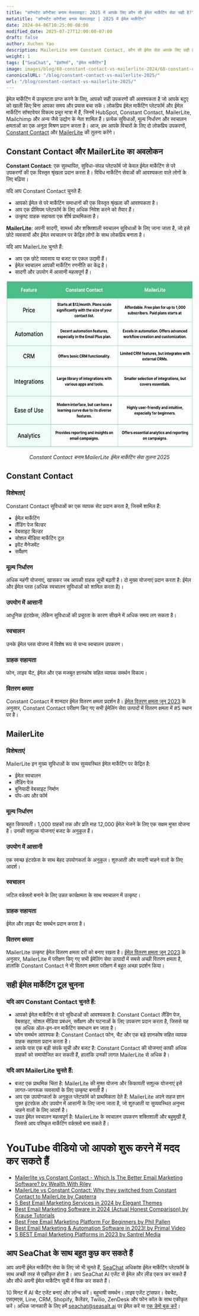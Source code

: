 ```yaml
---
title: "कॉन्स्टेंट कॉन्टैक्ट बनाम मेलरलाइट: 2025 में आपके लिए कौन सी ईमेल मार्केटिंग सेवा सही है?"
metatitle: "कॉन्स्टेंट कॉन्टैक्ट बनाम मेलरलाइट | 2025 में ईमेल मार्केटिंग"
date: 2024-04-06T10:25:00-08:00
modified_date: 2025-07-27T12:00:00-07:00
draft: false
author: Xuchen Yao
description: MailerLite बनाम Constant Contact, कौन सी ईमेल सेवा आपके लिए सही है? हमारी गहन तुलना सुविधाओं, मूल्य निर्धारण और बहुत कुछ को तोड़ती है।
weight: 1
tags: ["SeaChat", "ईकॉमर्स", "ईमेल मार्केटिंग"]
image: images/blog/68-constant-contact-vs-mailerlite-2024/68-constant-contact-vs-mailerlite-2024.jpg
canonicalURL: "/blog/constant-contact-vs-mailerlite-2025/"
url: "/blog/constant-contact-vs-mailerlite-2025/"
---
```


ईमेल मार्केटिंग में उत्कृष्टता प्राप्त करने के लिए, आपको सही उपकरणों की आवश्यकता है जो आपके बटुए को खाली किए बिना आपका समय और प्रयास बचा सकें। लोकप्रिय ईमेल मार्केटिंग प्लेटफॉर्म और ईमेल मार्केटिंग सॉफ्टवेयर विकल्प प्रचुर मात्रा में हैं, जिनमें HubSpot, Constant Contact, MailerLite, Mailchimp और अन्य जैसे उद्योग के नेता शामिल हैं। प्रत्येक सुविधाओं, मूल्य निर्धारण और स्वचालन क्षमताओं का एक अनूठा मिश्रण प्रदान करता है। आज, हम आपके विचारों के लिए दो लोकप्रिय उपकरणों, [Constant Contact](https://www.constantcontact.com/) और [MailerLite](https://www.mailerlite.com/) की तुलना करेंगे।


## Constant Contact और MailerLite का अवलोकन

**Constant Contact**: एक सुस्थापित, सुविधा-संपन्न प्लेटफॉर्म जो केवल ईमेल मार्केटिंग से परे उपकरणों की एक विस्तृत श्रृंखला प्रदान करता है। विविध मार्केटिंग सेवाओं की आवश्यकता वाले लोगों के लिए बढ़िया।

यदि आप Constant Contact चुनते हैं:

- आपको ईमेल से परे मार्केटिंग समाधानों की एक विस्तृत श्रृंखला की आवश्यकता है।
- आप एक प्रीमियम प्लेटफॉर्म के लिए अधिक निवेश करने को तैयार हैं।
- उत्कृष्ट ग्राहक सहायता एक शीर्ष प्राथमिकता है।



**MailerLite**: अपनी सादगी, सामर्थ्य और शक्तिशाली स्वचालन सुविधाओं के लिए जाना जाता है, जो इसे छोटे व्यवसायों और ईमेल स्वचालन पर केंद्रित लोगों के साथ लोकप्रिय बनाता है।

यदि आप MailerLite चुनते हैं:

- आप एक छोटे व्यवसाय या बजट पर एकल उद्यमी हैं।
- ईमेल स्वचालन आपकी मार्केटिंग रणनीति का केंद्र है।
- सादगी और उपयोग में आसानी महत्वपूर्ण हैं।

<center>
<img height="450px" src="/images/blog/68-constant-contact-vs-mailerlite-2024/constant-contact-and-mailerlite-email-marketing-service-comparison-2024.png" alt="Constant Contact बनाम MailerLite ईमेल मार्केटिंग सेवा तुलना 2025"/>

*Constant Contact बनाम MailerLite ईमेल मार्केटिंग सेवा तुलना 2025*
</center>

## Constant Contact

### विशेषताएं

Constant Contact सुविधाओं का एक व्यापक सेट प्रदान करता है, जिसमें शामिल हैं:
- ईमेल मार्केटिंग
- लैंडिंग पेज बिल्डर
- वेबसाइट बिल्डर
- सोशल मीडिया मार्केटिंग टूल
- इवेंट मैनेजमेंट
- सर्वेक्षण

### मूल्य निर्धारण
अधिक महंगी योजनाएं, खासकर जब आपकी ग्राहक सूची बढ़ती है। दो मुख्य योजनाएं प्रदान करता है: ईमेल और ईमेल प्लस (अधिक स्वचालन सुविधाओं को शामिल करता है)।

### उपयोग में आसानी

आधुनिक इंटरफ़ेस, लेकिन सुविधाओं की प्रचुरता के कारण सीखने में अधिक समय लग सकता है।

### स्वचालन

उनके ईमेल प्लस योजना में विशेष रूप से सभ्य स्वचालन उपकरण।

### ग्राहक सहायता

फोन, लाइव चैट, ईमेल और एक मजबूत ज्ञानकोष सहित व्यापक समर्थन विकल्प।

### वितरण क्षमता

Constant Contact में शानदार ईमेल वितरण क्षमता प्रदर्शन है। [ईमेल वितरण क्षमता जून 2023](https://www.emailtooltester.com/en/blog/email-deliverability-june-2023/) के अनुसार, Constant Contact परीक्षण किए गए सभी ईमेलिंग सेवा उत्पादों में वितरण क्षमता में #5 स्थान पर है।


## MailerLite

### विशेषताएं

MailerLite इन मुख्य सुविधाओं के साथ सुव्यवस्थित ईमेल मार्केटिंग पर केंद्रित है:
- ईमेल स्वचालन
- लैंडिंग पेज
- बुनियादी वेबसाइट निर्माण
- पॉप-अप और फॉर्म


### मूल्य निर्धारण

बहुत किफायती। 1,000 ग्राहकों तक और प्रति माह 12,000 ईमेल भेजने के लिए एक सक्षम मुफ्त योजना है। उनकी सशुल्क योजनाएं बजट के अनुकूल हैं।

### उपयोग में आसानी

एक स्वच्छ इंटरफ़ेस के साथ बेहद उपयोगकर्ता के अनुकूल। शुरुआती और सादगी चाहने वालों के लिए आदर्श।

### स्वचालन

जटिल वर्कफ़्लो बनाने के लिए उन्नत कार्यक्षमता के साथ स्वचालन में उत्कृष्ट।

### ग्राहक सहायता

ईमेल और लाइव चैट समर्थन प्रदान करता है।

### वितरण क्षमता

MailerLite उत्कृष्ट ईमेल वितरण क्षमता दरों को बनाए रखता है। [ईमेल वितरण क्षमता जून 2023](https://www.emailtooltester.com/en/blog/email-deliverability-june-2023/) के अनुसार, MailerLite में परीक्षण किए गए सभी ईमेलिंग सेवा उत्पादों में सबसे अच्छी वितरण क्षमता है, हालांकि Constant Contact ने भी वितरण क्षमता परीक्षण में बहुत अच्छा प्रदर्शन किया।


## सही ईमेल मार्केटिंग टूल चुनना

### यदि आप Constant Contact चुनते हैं:

- आपको ईमेल मार्केटिंग से परे सुविधाओं की आवश्यकता है: Constant Contact लैंडिंग पेज, वेबसाइट, सोशल मीडिया प्रबंधन, सर्वेक्षण और घटनाओं के लिए उपकरण प्रदान करता है, जिससे यह एक अधिक ऑल-इन-वन मार्केटिंग समाधान बन जाता है।
- फोन समर्थन आवश्यक है: Constant Contact फोन, चैट और एक बड़े ज्ञानकोष सहित व्यापक ग्राहक सहायता प्रदान करता है।
- आपके पास एक बड़ी संपर्क सूची और बजट है: Constant Contact की योजनाएं काफी अधिक ग्राहकों को समायोजित कर सकती हैं, हालांकि उनकी लागत MailerLite से अधिक है।

### यदि आप MailerLite चुनते हैं:

- बजट एक प्राथमिक चिंता है: MailerLite की मुफ्त योजना और किफायती सशुल्क योजनाएं इसे लागत-जागरूक व्यवसायों के लिए उत्कृष्ट बनाती हैं।
- आप एक उपयोगकर्ता के अनुकूल प्लेटफॉर्म को प्राथमिकता देते हैं: MailerLite अपने सहज ज्ञान युक्त इंटरफ़ेस और उपयोग में आसानी के लिए जाना जाता है, जो शुरुआती या सुव्यवस्थित अनुभव चाहने वालों के लिए आदर्श है।
- उन्नत ईमेल स्वचालन महत्वपूर्ण है: MailerLite के स्वचालन उपकरण शक्तिशाली और बहुमुखी हैं, जिससे आप परिष्कृत मार्केटिंग वर्कफ़्लो बना सकते हैं।



# YouTube वीडियो जो आपको शुरू करने में मदद कर सकते हैं

- [Mailerlite vs Constant Contact - Which Is The Better Email Marketing Software? by Wealth With Riley](https://www.youtube.com/watch?v=lkCq2nnlKp4)
- [MailerLite vs Constant Contact: Why they switched from Constant Contact to MailerLite by Capterra](https://www.youtube.com/watch?v=owy1hqS12B4)
- [5 Best Email Marketing Services in 2024 by Elegant Themes](https://www.youtube.com/watch?v=FWxgafQAiUI)
- [Best Email Marketing Software in 2024 (Actual Honest Comparison) by Krause Tutorials](https://www.youtube.com/watch?v=HM-FxC1jbJ4)
- [Best Free Email Marketing Platform For Beginners by Phil Pallen](https://www.youtube.com/watch?v=aDXsec1WIcM)
- [Best Email Marketing & Automation Software in 2023! by Primal Video](https://www.youtube.com/watch?v=ue64tBgnagA)
- [5 BEST Email Marketing Platforms in 2023 by Santrel Media](https://www.youtube.com/watch?v=GvyNW2njcGE)

## आप SeaChat के साथ बहुत कुछ कर सकते हैं

आप अपनी ईमेल मार्केटिंग सेवा के लिए जो भी चुनते हैं, [SeaChat](https://chat.seasalt.ai/?utm_source=blog) अधिकांश ईमेल मार्केटिंग प्लेटफॉर्म के साथ अच्छी तरह से एकीकृत होता है। आप SeaChat AI एजेंट से ईमेल और लीड एकत्र कर सकते हैं और सीधे अपनी ईमेल मार्केटिंग सूची में सिंक कर सकते हैं।

10 मिनट में AI चैट एजेंट बनाएं और लॉन्च करें। बहुभाषी समर्थन। लाइव एजेंट ट्रांसफर। वेबचैट, एसएमएस, Line, CRM, Shopify, कैलेंडर, Twilio, ZenDesk और फोन कॉल के साथ एकीकृत करें। अधिक जानकारी के लिए हमें [seachat@seasalt.ai](mailto:seameet@seasalt.ai) पर ईमेल करें या [एक डेमो बुक करें](https://meetings.hubspot.com/seasalt-ai/seasalt-meeting)।